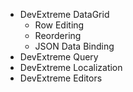 
- DevExtreme DataGrid
  - Row Editing
  - Reordering
  - JSON Data Binding
- DevExtreme Query
- DevExtreme Localization
- DevExtreme Editors
